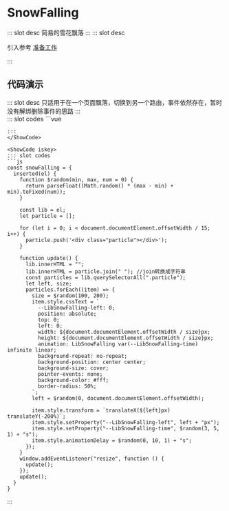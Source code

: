 # SnowFalling

<ContainerBox title="介绍">
::: slot desc
简易的雪花飘落
:::
</ContainerBox>

<ContainerBox title="使用">
::: slot desc

引入参考 [准备工作](/Directives/base/start.html#准备工作)

:::
</ContainerBox>

## 代码演示

<ContainerBox title="基础用法">
::: slot desc
只适用于在一个页面飘落，切换到另一个路由，事件依然存在，暂时没有解绑删除事件的思路
:::
<div class="demoBox">
<Directives-SnowFalling-index />
</div>

<ShowCode>
::: slot codes
```vue
<template>
  <div class="SnowFalling" v-snowFalling></div>
</template>
<style scoped lang="less">
.demo {
  position: relative;
  width: 100%;
  height: 75vh;
  background-size: cover;
  background: url(./bg.png) no-repeat center center;
  overflow: hidden;
}
</style>

```
:::
</ShowCode>

<ShowCode iskey>
::: slot codes
```js
const snowFalling = {
  inserted(el) {
    function $random(min, max, num = 0) {
      return parseFloat((Math.random() * (max - min) + min).toFixed(num));
    }

    const lib = el;
    let particle = [];

    for (let i = 0; i < document.documentElement.offsetWidth / 15; i++) {
      particle.push('<div class="particle"></div>');
    }

    function update() {
      lib.innerHTML = "";
      lib.innerHTML = particle.join(" "); //join转换成字符串
      const particles = lib.querySelectorAll(".particle");
      let left, size;
      particles.forEach((item) => {
        size = $random(100, 200);
        item.style.cssText = `
          --LibSnowFalling-left: 0;
          position: absolute;
          top: 0;
          left: 0;
          width: ${document.documentElement.offsetWidth / size}px;
          height: ${document.documentElement.offsetWidth / size}px;
          animation: LibSnowFalling var(--LibSnowFalling-time) infinite linear;
          background-repeat: no-repeat;
          background-position: center center;
          background-size: cover;
          pointer-events: none;
          background-color: #fff;
          border-radius: 50%;
        `;
        left = $random(0, document.documentElement.offsetWidth);

        item.style.transform = `translateX(${left}px) translateY(-200%)`;
        item.style.setProperty("--LibSnowFalling-left", left + "px");
        item.style.setProperty("--LibSnowFalling-time", $random(3, 5, 1) + "s");
        item.style.animationDelay = $random(0, 10, 1) + "s";
      });
    }
    window.addEventListener("resize", function () {
      update();
    });
    update();
  }
}
```
:::
</ShowCode>
</ContainerBox>